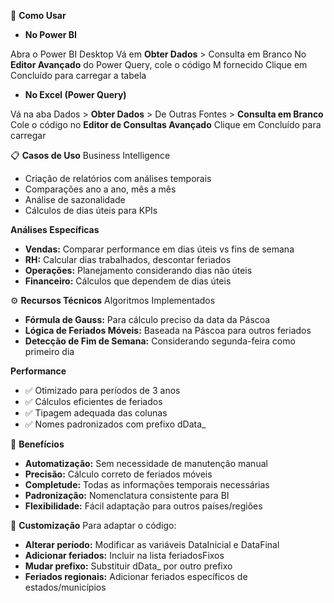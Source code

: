 🔧 **Como Usar**
- **No Power BI**

Abra o Power BI Desktop
Vá em **Obter Dados** > Consulta em Branco
No **Editor Avançado** do Power Query, cole o código M fornecido
Clique em Concluído para carregar a tabela

- **No Excel (Power Query)**

Vá na aba Dados > **Obter Dados** > De Outras Fontes > **Consulta em Branco**
Cole o código no **Editor de Consultas Avançado**
Clique em Concluído para carregar

📋 **Casos de Uso**
Business Intelligence

- Criação de relatórios com análises temporais
- Comparações ano a ano, mês a mês
- Análise de sazonalidade
- Cálculos de dias úteis para KPIs

**Análises Específicas**

- **Vendas:** Comparar performance em dias úteis vs fins de semana
- **RH:** Calcular dias trabalhados, descontar feriados
- **Operações:** Planejamento considerando dias não úteis
- **Financeiro:** Cálculos que dependem de dias úteis

⚙️ **Recursos Técnicos**
Algoritmos Implementados

- **Fórmula de Gauss:** Para cálculo preciso da data da Páscoa
- **Lógica de Feriados Móveis:** Baseada na Páscoa para outros feriados
- **Detecção de Fim de Semana:** Considerando segunda-feira como primeiro dia

**Performance**

- ✅ Otimizado para períodos de 3 anos
- ✅ Cálculos eficientes de feriados
- ✅ Tipagem adequada das colunas
- ✅ Nomes padronizados com prefixo dData_

🎯 **Benefícios**

- **Automatização:** Sem necessidade de manutenção manual
- **Precisão:** Cálculo correto de feriados móveis
- **Completude:** Todas as informações temporais necessárias
- **Padronização:** Nomenclatura consistente para BI
- **Flexibilidade:** Fácil adaptação para outros países/regiões

🔄 **Customização**
Para adaptar o código:

- **Alterar período:** Modificar as variáveis DataInicial e DataFinal
- **Adicionar feriados:** Incluir na lista feriadosFixos
- **Mudar prefixo:** Substituir dData_ por outro prefixo
- **Feriados regionais:** Adicionar feriados específicos de estados/municípios

